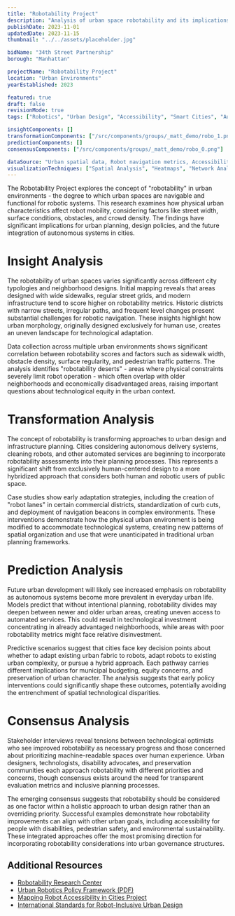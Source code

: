 ```yaml
---
title: "Robotability Project"
description: "Analysis of urban space robotability and its implications for urban planning and design."
publishDate: 2023-11-01
updatedDate: 2023-11-15
thumbnail: "../../assets/placeholder.jpg"

bidName: "34th Street Partnership"
borough: "Manhattan"

projectName: "Robotability Project"
location: "Urban Environments"
yearEstablished: 2023

featured: true
draft: false
revisionMode: true
tags: ["Robotics", "Urban Design", "Accessibility", "Smart Cities", "Automation"]

insightComponents: []
transformationComponents: ["/src/components/groups/_matt_demo/robo_1.png"]
predictionComponents: []
consensusComponents: ["/src/components/groups/_matt_demo/robo_0.png"]

dataSource: "Urban spatial data, Robot navigation metrics, Accessibility maps, Street network data"
visualizationTechniques: ["Spatial Analysis", "Heatmaps", "Network Analysis", "Accessibility Scoring", "Comparative Urbanism"]
---
```


The Robotability Project explores the concept of "robotability" in urban environments - the degree to which urban spaces are navigable and functional for robotic systems. This research examines how physical urban characteristics affect robot mobility, considering factors like street width, surface conditions, obstacles, and crowd density. The findings have significant implications for urban planning, design policies, and the future integration of autonomous systems in cities.

# Insight Analysis

The robotability of urban spaces varies significantly across different city typologies and neighborhood designs. Initial mapping reveals that areas designed with wide sidewalks, regular street grids, and modern infrastructure tend to score higher on robotability metrics. Historic districts with narrow streets, irregular paths, and frequent level changes present substantial challenges for robotic navigation. These insights highlight how urban morphology, originally designed exclusively for human use, creates an uneven landscape for technological adaptation.

Data collection across multiple urban environments shows significant correlation between robotability scores and factors such as sidewalk width, obstacle density, surface regularity, and pedestrian traffic patterns. The analysis identifies "robotability deserts" - areas where physical constraints severely limit robot operation - which often overlap with older neighborhoods and economically disadvantaged areas, raising important questions about technological equity in the urban context.

# Transformation Analysis

The concept of robotability is transforming approaches to urban design and infrastructure planning. Cities considering autonomous delivery systems, cleaning robots, and other automated services are beginning to incorporate robotability assessments into their planning processes. This represents a significant shift from exclusively human-centered design to a more hybridized approach that considers both human and robotic users of public space.

Case studies show early adaptation strategies, including the creation of "robot lanes" in certain commercial districts, standardization of curb cuts, and deployment of navigation beacons in complex environments. These interventions demonstrate how the physical urban environment is being modified to accommodate technological systems, creating new patterns of spatial organization and use that were unanticipated in traditional urban planning frameworks.

# Prediction Analysis

Future urban development will likely see increased emphasis on robotability as autonomous systems become more prevalent in everyday urban life. Models predict that without intentional planning, robotability divides may deepen between newer and older urban areas, creating uneven access to automated services. This could result in technological investment concentrating in already advantaged neighborhoods, while areas with poor robotability metrics might face relative disinvestment.

Predictive scenarios suggest that cities face key decision points about whether to adapt existing urban fabric to robots, adapt robots to existing urban complexity, or pursue a hybrid approach. Each pathway carries different implications for municipal budgeting, equity concerns, and preservation of urban character. The analysis suggests that early policy interventions could significantly shape these outcomes, potentially avoiding the entrenchment of spatial technological disparities.

# Consensus Analysis

Stakeholder interviews reveal tensions between technological optimists who see improved robotability as necessary progress and those concerned about prioritizing machine-readable spaces over human experience. Urban designers, technologists, disability advocates, and preservation communities each approach robotability with different priorities and concerns, though consensus exists around the need for transparent evaluation metrics and inclusive planning processes.

The emerging consensus suggests that robotability should be considered as one factor within a holistic approach to urban design rather than an overriding priority. Successful examples demonstrate how robotability improvements can align with other urban goals, including accessibility for people with disabilities, pedestrian safety, and environmental sustainability. These integrated approaches offer the most promising direction for incorporating robotability considerations into urban governance structures.

## Additional Resources

- [Robotability Research Center](https://example.org/robotability)
- [Urban Robotics Policy Framework (PDF)](https://example.org/urban-robotics-policy.pdf)
- [Mapping Robot Accessibility in Cities Project](https://example.org/mapping-project)
- [International Standards for Robot-Inclusive Urban Design](https://example.org/standards)

